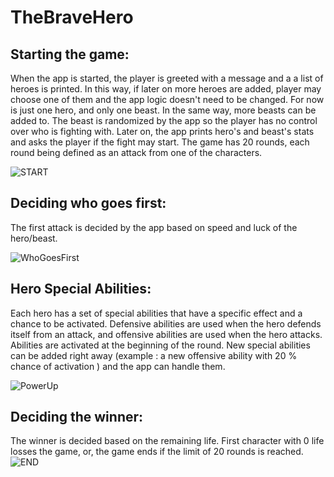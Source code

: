 # TheBraveHero

## Starting the game:

When the app is started, the player is greeted with a message and a a list of heroes is printed. In this way, if later on more heroes are added, player may choose one of them and the app logic doesn't need to be changed.
For now is just one hero, and only one beast. In the same way, more beasts can be added to. The beast is randomized by the app so the player has no control over who is fighting with.
Later on, the app prints hero's and beast's stats and asks the player if the fight may start.
The game has 20 rounds, each round being defined as an attack from one of the characters.


![START](https://user-images.githubusercontent.com/65116512/100267663-7a487e00-2f5c-11eb-8963-57df7cba0320.png)



## Deciding who goes first:
The first attack is decided by the app based on speed and luck of the hero/beast.


![WhoGoesFirst](https://user-images.githubusercontent.com/65116512/100268124-3609ad80-2f5d-11eb-8968-3a0fc9623f1c.png)

## Hero Special Abilities:
Each hero has a set of special abilities that have a specific effect and a chance to be activated. Defensive abilities are used when the hero defends itself from an attack, and offensive abilities are used when the hero attacks.
Abilities are activated at the beginning of the round.
New special abilities can be added right away (example : a new offensive ability with 20 % chance of activation ) and the app can handle them.


![PowerUp](https://user-images.githubusercontent.com/65116512/100268131-3a35cb00-2f5d-11eb-8318-c6c4d48b1814.png)


## Deciding the winner:
The winner is decided based on the remaining life. First character with 0 life losses the game, or, the game ends if the limit of 20 rounds is reached.
![END](https://user-images.githubusercontent.com/65116512/100268141-3dc95200-2f5d-11eb-9ef7-24fc08d8d222.png)
